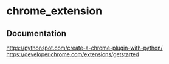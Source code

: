 # chrome_extension  


## Documentation  
https://pythonspot.com/create-a-chrome-plugin-with-python/  
https://developer.chrome.com/extensions/getstarted  


